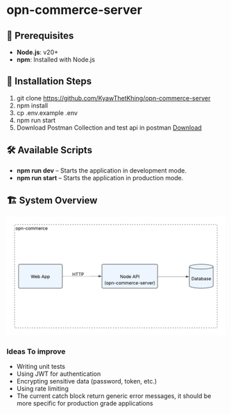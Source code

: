 # opn-commerce-server

## 📌 Prerequisites

- **Node.js**: v20+
- **npm**: Installed with Node.js

## 🚀 Installation Steps

1.  git clone https://github.com/KyawThetKhing/opn-commerce-server
2.  npm install
3.  cp .env.example .env
4.  npm run start
5.  Download Postman Collection and test api in postman [Download](./opn-commerce-server.postman_collection.json)

## 🛠 Available Scripts

- **npm run dev** – Starts the application in development mode.
- **npm run start** – Starts the application in production mode.

## 🏗 System Overview

![System Design](./system-design.png)

### Ideas To improve

- Writing unit tests
- Using JWT for authentication
- Encrypting sensitive data (password, token, etc.)
- Using rate limiting
- The current catch block return generic error messages, it should be more specific for production grade applications

